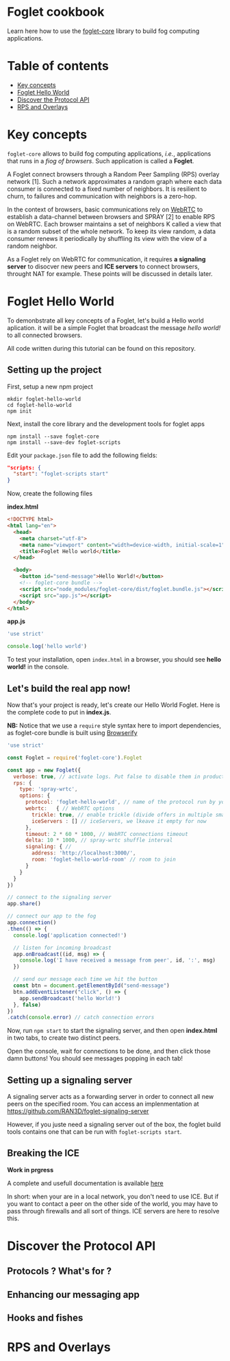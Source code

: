 # Foglet cookbook

Learn here how to use the [foglet-core](https://github.com/RAN3D/foglet-core) library to build fog computing applications.  

# Table of contents
* [Key concepts](#key-concepts)
* [Foglet Hello World](#foglet-hello-world)
* [Discover the Protocol API](#discover-the-protocol-api)
* [RPS and Overlays](#rps-and-overlays)

# Key concepts

`foglet-core` allows to build fog computing applications, *i.e.*, applications that runs in a *fiog of browsers*.
Such application is called a **Foglet**.

A Foglet connect browsers through a Random Peer
Sampling (RPS) overlay network [1]. Such a network approximates a random graph where
each data consumer is connected to a fixed number of neighbors. It is resilient to churn, to
failures and communication with neighbors is a zero-hop.

In the context of browsers, basic communications rely on [WebRTC](https://webrtc.org/) to establish a
data-channel between browsers and SPRAY [2] to enable RPS on WebRTC. Each browser
maintains a set of neighbors K called a view that is a random subset of the whole network.
To keep its view random, a data consumer renews it periodically by shuffling its view with
the view of a random neighbor.

As a Foglet rely on WebRTC for communication, it requires **a signaling server** to disocver new peers 
and **ICE servers** to connect browsers, throught NAT for example.
These points will be discussed in details later.

# Foglet Hello World

To demonbstrate all key concepts of a Foglet, let's build a Hello world aplication.
it will be a simple Foglet that broadcast the message *hello world!* to all connected browsers.

All code written during this tutorial can be found on this repository.

## Setting up the project

First, setup a new npm project
```
mkdir foglet-hello-world
cd foglet-hello-world
npm init
```

Next, install the core library and the development tools for foglet apps
```
npm install --save foglet-core
npm install --save-dev foglet-scripts
```

Edit your `package.json` file to add the following fields:
```json
"scripts: {
  "start": "foglet-scripts start"
}
```

Now, create the following files

**index.html**
```html
<!DOCTYPE html>
<html lang="en">
  <head>
    <meta charset="utf-8">
    <meta name="viewport" content="width=device-width, initial-scale=1">
    <title>Foglet Hello world</title>
  </head>

  <body>
    <button id="send-message">Hello World!</button>
    <!-- foglet-core bundle -->
    <script src="node_modules/foglet-core/dist/foglet.bundle.js"></script>
    <script src="app.js"></script>
  </body>
</html>
```

**app.js**
```javascript
'use strict'

console.log('hello world')
```

To test your installation, open `index.html` in a browser, you should see **hello world!** in the console.

## Let's build the real app now!

Now that's your project is ready, let's create our Hello World Foglet.
Here is the complete code to put in **index.js**.

**NB:** Notice that we use a `require` style syntax here to import dependencies, as foglet-core bundle is built using [Browserify](http://browserify.org/)
```javascript
'use strict'

const Foglet = require('foglet-core').Foglet

const app = new Foglet({
  verbose: true, // activate logs. Put false to disable them in production!
  rps: {
    type: 'spray-wrtc',
    options: {
      protocol: 'foglet-hello-world', // name of the protocol run by your app
      webrtc:	{ // WebRTC options
        trickle: true, // enable trickle (divide offers in multiple small offers sent by pieces)
        iceServers : [] // iceServers, we lkeave it empty for now
      },
      timeout: 2 * 60 * 1000, // WebRTC connections timeout
      delta: 10 * 1000, // spray-wrtc shuffle interval
      signaling: { //
        address: 'http://localhost:3000/',
        room: 'foglet-hello-world-room' // room to join
      }
    }
  }
})

// connect to the signaling server
app.share()

// connect our app to the fog
app.connection()
.then(() => {
  console.log('application connected!')

  // listen for incoming broadcast
  app.onBroadcast((id, msg) => {
    console.log('I have received a message from peer', id, ':', msg)
  })

  // send our message each time we hit the button
  const btn = document.getElementById("send-message")
  btn.addEventListener("click", () => {
    app.sendBroadcast('hello World!')
  }, false)
})
.catch(console.error) // catch connection errors
```

Now, run `npm start` to start the signaling server, and then open **index.html** in two tabs, to create two distinct peers.

Open the console, wait for connections to be done, and then click those damn buttons!
You should see messages popping in each tab!

## Setting up a signaling server

A signaling server acts as a forwarding server in order to connect all new peers on the specified room.
You can access an implenmentation at https://github.com/RAN3D/foglet-signaling-server

However, if you juste need a signaling server out of the box, the foglet build tools contains one that can
be run with `foglet-scripts start`.

## Breaking the ICE

**Work in prgress**

A complete and usefull documentation is available [here](https://developer.mozilla.org/en-US/docs/Web/API/WebRTC_API/Protocols)

In short: when your are in a local network, you don't need to use ICE. But if you want to contact a peer on the other side of the world, you may have to pass through firewalls and all sort of things. ICE servers are here to resolve this.

# Discover the Protocol API

## Protocols ? What's for ?

## Enhancing our messaging app

## Hooks and fishes

# RPS and Overlays
